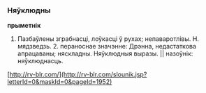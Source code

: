 ### Няўклюдны
**прыметнік**

1. Пазбаўлены зграбнасці, лоўкасці ў рухах; непаваротлівы. Н. мядзведзь. 2. пераноснае значэнне: Дрэнна, недастаткова апрацаваны; няскладны. Няўклюдныя выразы. || назоўнік: няўклюднасць.

<a rel="author">[http://rv-blr.com/](http://rv-blr.com/slounik.jsp?letterId=0&maskId=0&pageId=1952)</a>
